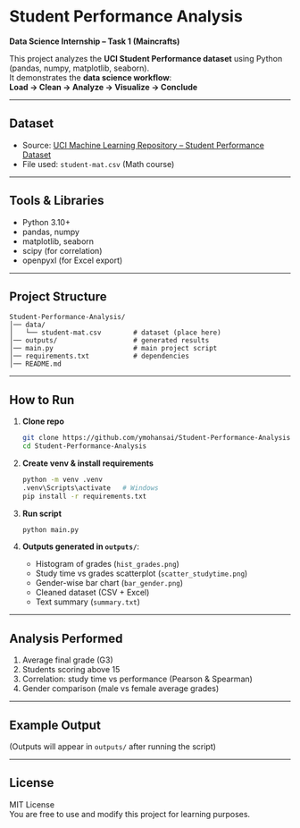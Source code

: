 # Student Performance Analysis
**Data Science Internship – Task 1 (Maincrafts)**  

This project analyzes the **UCI Student Performance dataset** using Python (pandas, numpy, matplotlib, seaborn).  
It demonstrates the **data science workflow**:  
**Load → Clean → Analyze → Visualize → Conclude**

---

## Dataset
- Source: [UCI Machine Learning Repository – Student Performance Dataset](https://archive.ics.uci.edu/ml/machine-learning-databases/00320/student.zip)  
- File used: `student-mat.csv` (Math course)  

---

## Tools & Libraries
- Python 3.10+  
- pandas, numpy  
- matplotlib, seaborn  
- scipy (for correlation)  
- openpyxl (for Excel export)  

---

## Project Structure
```
Student-Performance-Analysis/
│── data/
│   └── student-mat.csv        # dataset (place here)
│── outputs/                   # generated results
│── main.py                    # main project script
│── requirements.txt           # dependencies
│── README.md
```

---

## How to Run

1. **Clone repo**
   ```bash
   git clone https://github.com/ymohansai/Student-Performance-Analysis.git
   cd Student-Performance-Analysis
   ```

2. **Create venv & install requirements**
   ```bash
   python -m venv .venv
   .venv\Scripts\activate   # Windows
   pip install -r requirements.txt
   ```

3. **Run script**
   ```bash
   python main.py
   ```

4. **Outputs generated in `outputs/`**:
   -  Histogram of grades (`hist_grades.png`)
   -  Study time vs grades scatterplot (`scatter_studytime.png`)
   -  Gender-wise bar chart (`bar_gender.png`)
   -  Cleaned dataset (CSV + Excel)
   -  Text summary (`summary.txt`)

---

##  Analysis Performed
1. Average final grade (G3)  
2. Students scoring above 15  
3. Correlation: study time vs performance (Pearson & Spearman)  
4. Gender comparison (male vs female average grades)  

---

## Example Output
(Outputs will appear in `outputs/` after running the script)

---

## License
MIT License  
You are free to use and modify this project for learning purposes.
